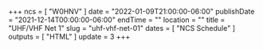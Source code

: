 +++
ncs = [ "W0HNV" ]
date = "2022-01-09T21:00:00-06:00"
publishDate = "2021-12-14T00:00:00-06:00"
endTime = ""
location = ""
title = "UHF/VHF Net 1"
slug = "uhf-vhf-net-01"
dates = [ "NCS Schedule" ]
outputs = [ "HTML" ]
update = 3
+++
